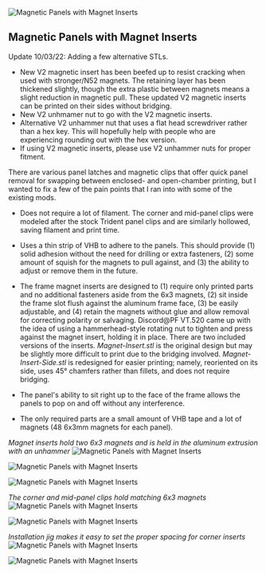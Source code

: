 ![Magnetic Panels with Magnet Inserts](Images/magnetic-panel-and-inserts-0-installed-2.jpg)

## Magnetic Panels with Magnet Inserts

Update 10/03/22: Adding a few alternative STLs.

* New V2 magnetic insert has been beefed up to resist cracking when used with stronger/N52 magnets. The retaining layer has been thickened slightly, though the extra plastic between magnets means a slight reduction in magnetic pull. These updated V2 magnetic inserts can be printed on their sides without bridging.
* New V2 unhmamer nut to go with the V2 magnetic inserts.
* Alternative V2 unhammer nut that uses a flat head screwdriver rather than a hex key. This will hopefully help with people who are experiencing rounding out with the hex version.
* If using V2 magnetic inserts, please use V2 unhammer nuts for proper fitment.

There are various panel latches and magnetic clips that offer quick panel removal for swapping between enclosed- and open-chamber printing, but I wanted to fix a few of the pain points that I ran into with some of the existing mods.

* Does not require a lot of filament. The corner and mid-panel clips were modeled after the stock Trident panel clips and are similarly hollowed, saving filament and print time.

* Uses a thin strip of VHB to adhere to the panels. This should provide (1) solid adhesion without the need for drilling or extra fasteners, (2) some amount of squish for the magnets to pull against, and (3) the ability to adjust or remove them in the future.

* The frame magnet inserts are designed to (1) require only printed parts and no additional fasteners aside from the 6x3 magnets, (2) sit inside the frame slot flush against the aluminum frame face, (3) be easily adjustable, and (4) retain the magnets without glue and allow removal for correcting polarity or salvaging. Discord@PF VT.520 came up with the idea of using a hammerhead-style rotating nut to tighten and press against the magnet insert, holding it in place. There are two included versions of the inserts. *Magnet-Insert.stl* is the original design but may be slightly more difficult to print due to the bridging involved. *Magnet-Insert-Side.stl* is redesigned for easier printing; namely, reoriented on its side, uses 45° chamfers rather than fillets, and does not require bridging.

* The panel's ability to sit right up to the face of the frame allows the panels to pop on and off without any interference.

* The only required parts are a small amount of VHB tape and a lot of magnets (48 6x3mm magnets for each panel).

*Magnet inserts hold two 6x3 magnets and is held in the aluminum extrusion with an unhammer*
![Magnetic Panels with Magnet Inserts](Images/magnetic-panel-and-inserts-1-magnet-insert.png)

![Magnetic Panels with Magnet Inserts](Images/magnetic-panel-and-inserts-2-inserts-in-frame-1.png)

![Magnetic Panels with Magnet Inserts](Images/magnetic-panel-and-inserts-3-inserts-in-frame-2.png)

*The corner and mid-panel clips hold matching 6x3 magnets*
![Magnetic Panels with Magnet Inserts](Images/magnetic-panel-and-inserts-4-clips-underside.png)

![Magnetic Panels with Magnet Inserts](Images/magnetic-panel-and-inserts-5-full-install.png)

*Installation jig makes it easy to set the proper spacing for corner inserts*
![Magnetic Panels with Magnet Inserts](Images/magnetic-panel-and-inserts-6-jig.png)

![Magnetic Panels with Magnet Inserts](Images/magnetic-panel-and-inserts-0-installed-1.jpg)
